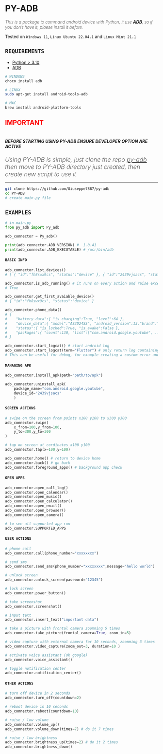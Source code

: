 # PY-ADB

<i style="font-weight:200">
    This is a package to command android device with Python, it use <b>ADB</b>, so if you don't have it, plaese install it before.
</i>

Tested on <code>Windows 11</code>, <code>Linux Ubuntu 22.04.1</code> and <code>Linux Mint 21.1</code>

## <code>REQUIREMENTS</code>

* [Python > 3.10](https://www.python.org/)
* [ADB](https://developer.android.com/tools/adb?hl=it) 

```bash
# WINDOWS
choco install adb

# LINUX
sudo apt-get install android-tools-adb

# MAC
brew install android-platform-tools
```

<h2 style="color:red">IMPORTANT<h1>

##### BEFORE STARTING USING PY-ADB ENSURE DEVELOPER OPTION ARE ACTIVE

<i style="font-weight:200; font-size:20px">
    Using PY-ADB is simple, just clone the repo <a href="https://github.com/Giuseppe7887/py-adb" >py-adb</a> then move to PY-ADB directory just created, then create new script to use it
</i>

<hr/>

```bash
git clone https://github.com/Giuseppe7887/py-adb
cd PY-ADB
# create main.py file
```

## <code>EXAMPLES</code>

```python
# in main.py
from py_adb import Py_adb

adb_connector = Py_adb() 

print(adb_connector.ADB_VERSION) #  1.0.41
print(adb_connector.ADB_EXECUTABLE) # /usr/bin/adb
```

#### <code>BASIC INFO</code>

```python
adb_connector.list_devices()
# [ { "id":"fh8swx9cs", "status":"device" }, { "id":"2439vjsacs", "status":"unauthorized" } ]

adb_connector.is_adb_running() # it runs on every action and raise exception if adb is not running
# True

adb_connector.get_first_avaiable_device()
# { "id":"fh8swx9cs", "status":"device" }

adb_connector.phone_data()
# {
#    "battery_data":{ "is_charging":True, "level":64 },
#    "device_data":{ "model":"AS3D24SS", "android_version":13,"brand":"Redmi" },
#    "status":{ "is_locked":True, "is_awake":False },
#    "packages":{ "count":130, "list":["com.android.google.youtube", ... ] }
# }

adb_connector.start_logcat() # start android log
adb_connector.start_logcat(term="Flutter") # only return log containing Flutter string
# This can be useful for debug, for example creating a custom error and ther looking for it
```

#### <code>MANAGING APK</code>

```python
adb_connector.install_apk(path="path/to/apk")

adb_connector.uninstall_apk(
    package_name="com.android.google.youtube",
    device_id="2439vjsacs"
    )
```

#### <code>SCREEN ACTIONS</code>

```python
# swipe on the screen from points x100 y100 to x300 y300
adb_connector.swipe(
    x_from=100,y_from=100,
    y_to=300,y_to=300
)

# tap on screen at cordinates x100 y100
adb_connector.tap(x=100,y=100)

adb_connector.home() # return to device home
adb_connector.back() # go back 
adb_connector.foreground_apps() # background app check
```

#### <code>OPEN APPS</code>

```python
adb_connector.open_call_log()
adb_connector.open_calendar()
adb_connector.open_music()
adb_connector.open_calculator()
adb_connector.open_email()
adb_connector.open_browser()
adb_connector.open_camera()

# to see all supported app run
adb_connector.SUPPORTED_APPS
```

#### <code>USER ACTIONS</code>

```python
# phone call
adb_connector.call(phone_number="xxxxxxxx")

# send sms
adb_connector.send_sms(phone_number="xxxxxxxx",message="hello world")

# unlock screen
adb_connector.unlock_screen(password="12345")

# lock screen
adb_connector.power_button() 

# take screenshot
adb_connector.screenshot()

# input text 
adb_connector.insert_text("important data")

# take a picture with frontal camera zoomming 5 times
adb_connector.take_picture(frontal_camera=True, zoom_in=5)

# video capture with external camera for 10 seconds, zoomming 3 times 
adb_connector.video_capture(zoom_out=3, duration=10 )

# activate voice assistant (ok google)
adb_connector.voice_assistant()

# toggle notification center
adb_connector.notification_center()
```

#### <code>OTHER ACTIONS</code>

```python
# turn off device in 2 seconds
adb_connector.turn_off(countdown=2)

# reboot device in 10 seconds
adb_connector.reboot(countdown=10)

# raise / low volume
adb_connector.volume_up()
adb_connector.volume_down(times=7) # do it 7 times

# raise / low brightness
adb_connector.brightness_up(times=2) # do it 2 times
adb_connector.brightness_down()
```